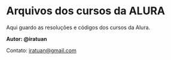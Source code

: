 # Arquivos dos cursos da ALURA
Aqui guardo as resoluções e códigos dos cursos da Alura.

**Autor: @iratuan**

Contato: iratuan@gmail.com
